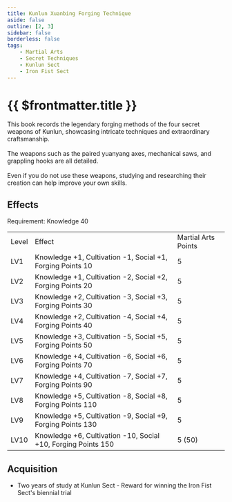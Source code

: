 ```yaml
---
title: Kunlun Xuanbing Forging Technique
aside: false
outline: [2, 3]
sidebar: false
borderless: false
tags:
    - Martial Arts
    - Secret Techniques
    - Kunlun Sect
    - Iron Fist Sect
---
```


# {{ $frontmatter.title }}

<BookItemIcon :size="`medium`" :needLink="false" :no="8009" :style="'float: right;'" />

This book records the legendary forging methods of the four secret weapons of Kunlun, showcasing intricate techniques and extraordinary craftsmanship.
<br><br>
The weapons such as the paired yuanyang axes, mechanical saws, and grappling hooks are all detailed.
<br><br>
Even if you do not use these weapons, studying and researching their creation can help improve your own skills.
<br clear="all" />

## Effects

Requirement: Knowledge 40

<table>
    <tr>
        <td>Level</td>
        <td>Effect</td>
        <td>Martial Arts Points</td>
    </tr>
    <tr>
        <td>LV1</td>
        <td>Knowledge +1, Cultivation -1, Social +1, Forging Points 10</td>
        <td>5</td>
    </tr>
    <tr>
        <td>LV2</td>
        <td>Knowledge +1, Cultivation -2, Social +2, Forging Points 20</td>
        <td>5</td>
    </tr>
    <tr>
        <td>LV3</td>
        <td>Knowledge +2, Cultivation -3, Social +3, Forging Points 30</td>
        <td>5</td>
    </tr>
    <tr>
        <td>LV4</td>
        <td>Knowledge +2, Cultivation -4, Social +4, Forging Points 40</td>
        <td>5</td>
    </tr>
    <tr>
        <td>LV5</td>
        <td>Knowledge +3, Cultivation -5, Social +5, Forging Points 50</td>
        <td>5</td>
    </tr>
    <tr>
        <td>LV6</td>
        <td>Knowledge +4, Cultivation -6, Social +6, Forging Points 70</td>
        <td>5</td>
    </tr>
    <tr>
        <td>LV7</td>
        <td>Knowledge +4, Cultivation -7, Social +7, Forging Points 90</td>
        <td>5</td>
    </tr>
    <tr>
        <td>LV8</td>
        <td>Knowledge +5, Cultivation -8, Social +8, Forging Points 110</td>
        <td>5</td>
    </tr>
    <tr>
        <td>LV9</td>
        <td>Knowledge +5, Cultivation -9, Social +9, Forging Points 130</td>
        <td>5</td>
    </tr>
    <tr>
        <td>LV10</td>
        <td>Knowledge +6, Cultivation -10, Social +10, Forging Points 150</td>
        <td>5 (50)</td>
    </tr>
</table>

## Acquisition

-   Two years of study at Kunlun Sect - Reward for winning the Iron Fist Sect's biennial trial
